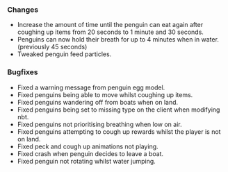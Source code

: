 ### Changes
- Increase the amount of time until the penguin can eat again after coughing up items from 20 seconds to 1 minute and 30 seconds.
- Penguins can now hold their breath for up to 4 minutes when in water. (previously 45 seconds)
- Tweaked penguin feed particles.

### Bugfixes
- Fixed a warning message from penguin egg model.
- Fixed penguins being able to move whilst coughing up items.
- Fixed penguins wandering off from boats when on land.
- Fixed penguins being set to missing type on the client when modifying nbt.
- Fixed penguins not prioritising breathing when low on air.
- Fixed penguins attempting to cough up rewards whilst the player is not on land.
- Fixed peck and cough up animations not playing.
- Fixed crash when penguin decides to leave a boat.
- Fixed penguin not rotating whilst water jumping.